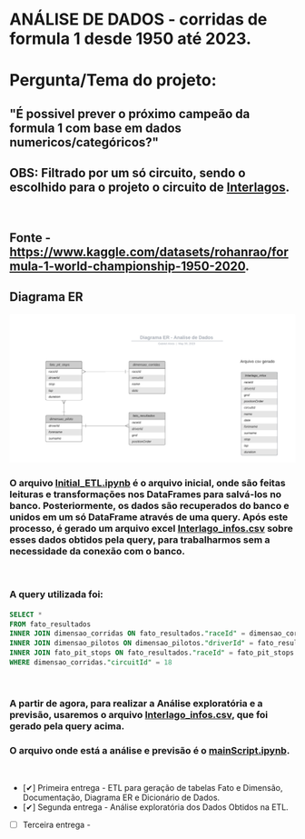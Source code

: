 # ANÁLISE DE DADOS - corridas de formula 1 desde 1950 até 2023.

<h1>Pergunta/Tema do projeto:</h1>
<h2>"É possivel prever o próximo campeão da formula 1 com base em dados numericos/categóricos?"<h2>

## OBS: Filtrado por um só circuito, sendo o escolhido para o projeto o circuito de [Interlagos](https://pt.wikipedia.org/wiki/Aut%C3%B3dromo_de_Interlagos).

</br>

## Fonte - https://www.kaggle.com/datasets/rohanrao/formula-1-world-championship-1950-2020.

## Diagrama ER
![](./DiagramaER.png)


### O arquivo [Initial_ETL.ipynb](https://github.com/SouzaGabriel26/projeto-integrador3/blob/main/Initial_ETL.ipynb) é o arquivo inicial, onde são feitas leituras e transformações nos DataFrames para salvá-los no banco. Posteriormente, os dados são recuperados do banco e unidos em um só DataFrame através de uma query. Após este processo, é gerado um arquivo excel [Interlago_infos.csv](https://github.com/SouzaGabriel26/projeto-integrador3/blob/main/Interlago_infos.csv) sobre esses dados obtidos pela query, para trabalharmos sem a necessidade da conexão com o banco.

</br>


### A query utilizada foi:
```sql
SELECT *
FROM fato_resultados
INNER JOIN dimensao_corridas ON fato_resultados."raceId" = dimensao_corridas."raceId"
INNER JOIN dimensao_pilotos ON dimensao_pilotos."driverId" = fato_resultados."driverId"
INNER JOIN fato_pit_stops ON fato_resultados."raceId" = fato_pit_stops."raceId" AND fato_resultados."driverId" = fato_pit_stops."driverId"
WHERE dimensao_corridas."circuitId" = 18
```

</br>

### A partir de agora, para realizar a Análise exploratória e a previsão, usaremos o arquivo [Interlago_infos.csv](https://github.com/SouzaGabriel26/projeto-integrador3/blob/main/Interlagos_infos.csv), que foi gerado pela query acima.

### O arquivo onde está a análise e previsão é o [mainScript.ipynb](https://github.com/SouzaGabriel26/projeto-integrador3/blob/main/mainScript.ipynb).

</br>

- [✔] Primeira entrega - ETL para geração de tabelas Fato e Dimensão, Documentação, Diagrama ER e Dicionário de Dados.
- [✔] Segunda entrega - Análise exploratória dos Dados Obtidos na ETL.
- [ ] Terceira entrega -
